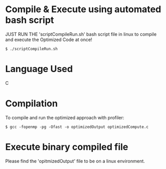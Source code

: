 # Compile & Execute using automated bash script
JUST RUN THE 'scriptCompileRun.sh' bash script file in linux to compile and execute the Optimized Code at once!
```
$ ./scriptCompileRun.sh
```

# Language Used
C

# Compilation
To compile and run the optimized approach with profiler:
```
$ gcc -fopenmp -pg -Ofast -o optimizedOutput optimizedCompute.c
```

# Execute binary compiled file
Please find the 'opitmizedOutput' file to be on a linux environment.

